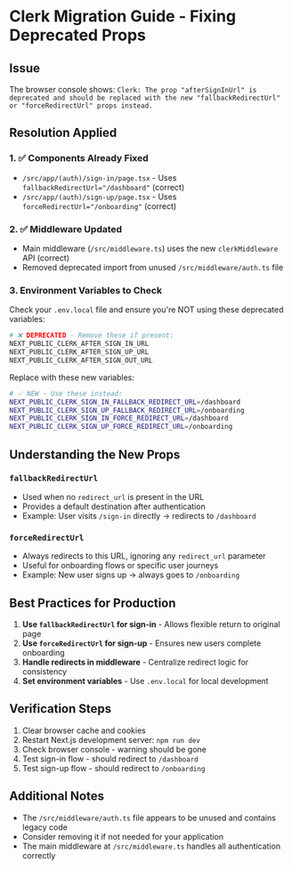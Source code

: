 # Clerk Migration Guide - Fixing Deprecated Props

## Issue
The browser console shows: `Clerk: The prop "afterSignInUrl" is deprecated and should be replaced with the new "fallbackRedirectUrl" or "forceRedirectUrl" props instead.`

## Resolution Applied

### 1. ✅ Components Already Fixed
- `/src/app/(auth)/sign-in/page.tsx` - Uses `fallbackRedirectUrl="/dashboard"` (correct)
- `/src/app/(auth)/sign-up/page.tsx` - Uses `forceRedirectUrl="/onboarding"` (correct)

### 2. ✅ Middleware Updated
- Main middleware (`/src/middleware.ts`) uses the new `clerkMiddleware` API (correct)
- Removed deprecated import from unused `/src/middleware/auth.ts` file

### 3. Environment Variables to Check

Check your `.env.local` file and ensure you're NOT using these deprecated variables:
```bash
# ❌ DEPRECATED - Remove these if present:
NEXT_PUBLIC_CLERK_AFTER_SIGN_IN_URL
NEXT_PUBLIC_CLERK_AFTER_SIGN_UP_URL
NEXT_PUBLIC_CLERK_AFTER_SIGN_OUT_URL
```

Replace with these new variables:
```bash
# ✅ NEW - Use these instead:
NEXT_PUBLIC_CLERK_SIGN_IN_FALLBACK_REDIRECT_URL=/dashboard
NEXT_PUBLIC_CLERK_SIGN_UP_FALLBACK_REDIRECT_URL=/onboarding
NEXT_PUBLIC_CLERK_SIGN_IN_FORCE_REDIRECT_URL=/dashboard
NEXT_PUBLIC_CLERK_SIGN_UP_FORCE_REDIRECT_URL=/onboarding
```

## Understanding the New Props

### `fallbackRedirectUrl`
- Used when no `redirect_url` is present in the URL
- Provides a default destination after authentication
- Example: User visits `/sign-in` directly → redirects to `/dashboard`

### `forceRedirectUrl`
- Always redirects to this URL, ignoring any `redirect_url` parameter
- Useful for onboarding flows or specific user journeys
- Example: New user signs up → always goes to `/onboarding`

## Best Practices for Production

1. **Use `fallbackRedirectUrl` for sign-in** - Allows flexible return to original page
2. **Use `forceRedirectUrl` for sign-up** - Ensures new users complete onboarding
3. **Handle redirects in middleware** - Centralize redirect logic for consistency
4. **Set environment variables** - Use `.env.local` for local development

## Verification Steps

1. Clear browser cache and cookies
2. Restart Next.js development server: `npm run dev`
3. Check browser console - warning should be gone
4. Test sign-in flow - should redirect to `/dashboard`
5. Test sign-up flow - should redirect to `/onboarding`

## Additional Notes

- The `/src/middleware/auth.ts` file appears to be unused and contains legacy code
- Consider removing it if not needed for your application
- The main middleware at `/src/middleware.ts` handles all authentication correctly